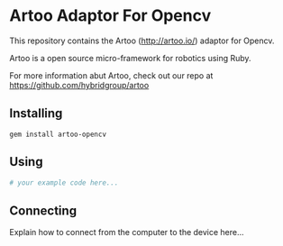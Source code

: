 # Artoo Adaptor For Opencv

This repository contains the Artoo (http://artoo.io/) adaptor for Opencv.

Artoo is a open source micro-framework for robotics using Ruby.

For more information abut Artoo, check out our repo at https://github.com/hybridgroup/artoo

## Installing

```
gem install artoo-opencv
```

## Using

```ruby
# your example code here...
```

## Connecting

Explain how to connect from the computer to the device here...
